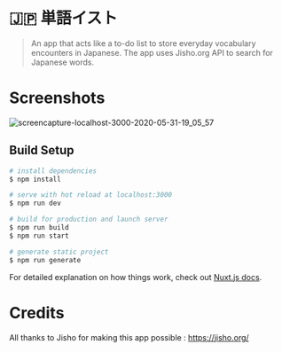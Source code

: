 # 🇯🇵 単語イスト

> An app that acts like a to-do list to store everyday vocabulary encounters in Japanese. The app uses Jisho.org API to search for Japanese words.

# Screenshots
![screencapture-localhost-3000-2020-05-31-19_05_57](https://user-images.githubusercontent.com/25546711/83350924-2294d580-a372-11ea-82c7-ba9e71c9cb80.png)

## Build Setup

```bash
# install dependencies
$ npm install

# serve with hot reload at localhost:3000
$ npm run dev

# build for production and launch server
$ npm run build
$ npm run start

# generate static project
$ npm run generate
```

For detailed explanation on how things work, check out [Nuxt.js docs](https://nuxtjs.org).

# Credits
All thanks to Jisho for making this app possible : https://jisho.org/
